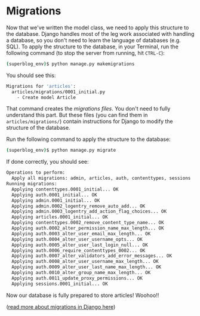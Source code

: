 # Migrations
Now that we've written the model class, we need to apply this structure to the database. Django handles most of the leg work associated with handling a database, so you don't need to learn the language of databases (e.g. SQL). To apply the structure to the database, in your Terminal, run the following command (to stop the server from running, hit `CTRL-C`):

```bash
(superblog_env)$ python manage.py makemigrations
```
You should see this:
```bash
Migrations for 'articles':
  articles/migrations/0001_initial.py
    - Create model Article
```
That command creates the *migrations files*. You don't need to fully understand this part. But these files (you can find them in `articles/migrations/`) contain instructions for Django to modify the structure of the database.

Run the following command to apply the structure to the database:
```bash
(superblog_env)$ python manage.py migrate
```
If done correctly, you should see:
```bash
Operations to perform:
  Apply all migrations: admin, articles, auth, contenttypes, sessions
Running migrations:
  Applying contenttypes.0001_initial... OK
  Applying auth.0001_initial... OK
  Applying admin.0001_initial... OK
  Applying admin.0002_logentry_remove_auto_add... OK
  Applying admin.0003_logentry_add_action_flag_choices... OK
  Applying articles.0001_initial... OK
  Applying contenttypes.0002_remove_content_type_name... OK
  Applying auth.0002_alter_permission_name_max_length... OK
  Applying auth.0003_alter_user_email_max_length... OK
  Applying auth.0004_alter_user_username_opts... OK
  Applying auth.0005_alter_user_last_login_null... OK
  Applying auth.0006_require_contenttypes_0002... OK
  Applying auth.0007_alter_validators_add_error_messages... OK
  Applying auth.0008_alter_user_username_max_length... OK
  Applying auth.0009_alter_user_last_name_max_length... OK
  Applying auth.0010_alter_group_name_max_length... OK
  Applying auth.0011_update_proxy_permissions... OK
  Applying sessions.0001_initial... OK
```
Now our database is fully prepared to store articles! Woohoo!!

([read more about migrations in Django here](https://docs.djangoproject.com/en/2.2/topics/migrations/))